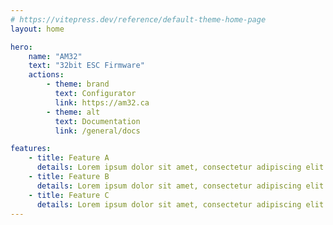 ```yaml
---
# https://vitepress.dev/reference/default-theme-home-page
layout: home

hero:
    name: "AM32"
    text: "32bit ESC Firmware"
    actions:
        - theme: brand
          text: Configurator
          link: https://am32.ca
        - theme: alt
          text: Documentation
          link: /general/docs

features:
    - title: Feature A
      details: Lorem ipsum dolor sit amet, consectetur adipiscing elit
    - title: Feature B
      details: Lorem ipsum dolor sit amet, consectetur adipiscing elit
    - title: Feature C
      details: Lorem ipsum dolor sit amet, consectetur adipiscing elit
---
```

